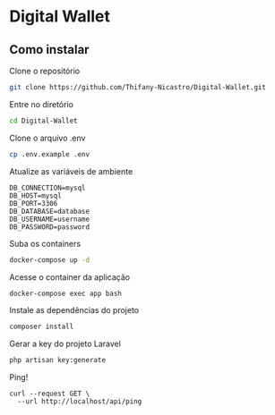 # Digital Wallet

## Como instalar

Clone o repositório
```sh
git clone https://github.com/Thifany-Nicastro/Digital-Wallet.git
```

Entre no diretório
```sh
cd Digital-Wallet
```

Clone o arquivo .env
```sh
cp .env.example .env
```

Atualize as variáveis de ambiente
```dosini
DB_CONNECTION=mysql
DB_HOST=mysql
DB_PORT=3306
DB_DATABASE=database
DB_USERNAME=username
DB_PASSWORD=password
```

Suba os containers
```sh
docker-compose up -d
```

Acesse o container da aplicação
```sh
docker-compose exec app bash
```

Instale as dependências do projeto
```sh
composer install
```

Gerar a key do projeto Laravel
```sh
php artisan key:generate
```

Ping!

```curl
curl --request GET \
  --url http://localhost/api/ping
```
